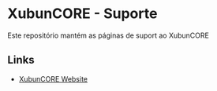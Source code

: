 
# XubunCORE - Suporte 

Este repositório mantém as páginas de suport ao XubunCORE 

## Links

- [XubunCORE Website](https://marco.uminho.pt/ferramentas/CORE/)

